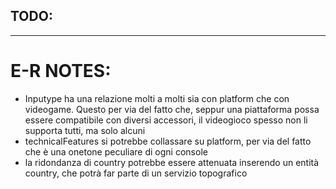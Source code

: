 ## TODO:

---
# E-R NOTES:

- Inputype ha una relazione molti a molti sia con platform che con videogame. Questo per via del fatto che, seppur una piattaforma possa essere compatibile con diversi accessori, il videogioco spesso non li supporta tutti, ma solo alcuni
- technicalFeatures si potrebbe collassare su platform, per via del fatto che è una onetone peculiare di ogni console
- la ridondanza di country potrebbe essere attenuata inserendo un entità country, che potrà far parte di un servizio topografico
